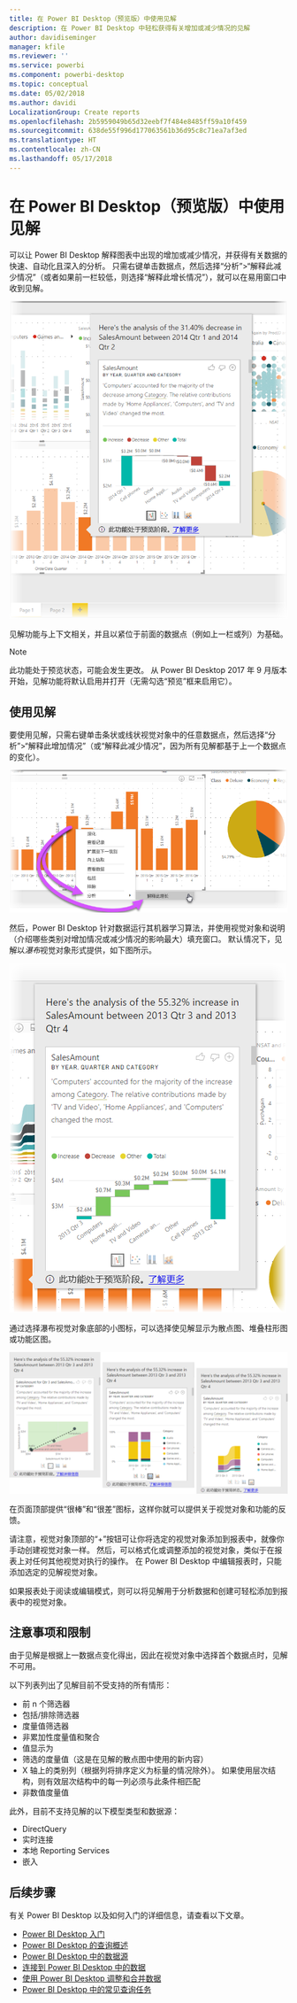 ```yaml
---
title: 在 Power BI Desktop（预览版）中使用见解
description: 在 Power BI Desktop 中轻松获得有关增加或减少情况的见解
author: davidiseminger
manager: kfile
ms.reviewer: ''
ms.service: powerbi
ms.component: powerbi-desktop
ms.topic: conceptual
ms.date: 05/02/2018
ms.author: davidi
LocalizationGroup: Create reports
ms.openlocfilehash: 2b5959049b65d32eebf7f484e8485ff59a10f459
ms.sourcegitcommit: 638de55f996d177063561b36d95c8c71ea7af3ed
ms.translationtype: HT
ms.contentlocale: zh-CN
ms.lasthandoff: 05/17/2018
---
```

# <a name="use-insights-in-power-bi-desktop-preview"></a>在 Power BI Desktop（预览版）中使用见解
可以让 Power BI Desktop 解释图表中出现的增加或减少情况，并获得有关数据的快速、自动化且深入的分析。 只需右键单击数据点，然后选择“分析”>“解释此减少情况”（或者如果前一栏较低，则选择“解释此增长情况”），就可以在易用窗口中收到见解。

![](media/desktop-insights/insights_01.png)

见解功能与上下文相关，并且以紧位于前面的数据点（例如上一栏或列）为基础。

> [!NOTE]
> 此功能处于预览状态，可能会发生更改。 从 Power BI Desktop 2017 年 9 月版本开始，见解功能将默认启用并打开（无需勾选“预览”框来启用它）。
> 
> 

## <a name="using-insights"></a>使用见解
要使用见解，只需右键单击条状或线状视觉对象中的任意数据点，然后选择“分析”>“解释此增加情况”（或“解释此减少情况”，因为所有见解都基于上一个数据点的变化）。

![](media/desktop-insights/insights_02.png)

然后，Power BI Desktop 针对数据运行其机器学习算法，并使用视觉对象和说明（介绍哪些类别对增加情况或减少情况的影响最大）填充窗口。 默认情况下，见解以*瀑布*视觉对象形式提供，如下图所示。

![](media/desktop-insights/insights_03.png)

通过选择瀑布视觉对象底部的小图标，可以选择使见解显示为散点图、堆叠柱形图或功能区图。

![](media/desktop-insights/insights_04.png)

在页面顶部提供“很棒”和“很差”图标，这样你就可以提供关于视觉对象和功能的反馈。

请注意，视觉对象顶部的“+”按钮可让你将选定的视觉对象添加到报表中，就像你手动创建视觉对象一样。 然后，可以格式化或调整添加的视觉对象，类似于在报表上对任何其他视觉对执行的操作。 在 Power BI Desktop 中编辑报表时，只能添加选定的见解视觉对象。

如果报表处于阅读或编辑模式，则可以将见解用于分析数据和创建可轻松添加到报表中的视觉对象。

## <a name="considerations-and-limitations"></a>注意事项和限制
由于见解是根据上一数据点变化得出，因此在视觉对象中选择首个数据点时，见解不可用。 

以下列表列出了见解目前不受支持的所有情形：

* 前 n 个筛选器
* 包括/排除筛选器
* 度量值筛选器
* 非累加性度量值和聚合
* 值显示为
* 筛选的度量值（这是在见解的散点图中使用的新内容）
* X 轴上的类别列（根据列将排序定义为标量的情况除外）。 如果使用层次结构，则有效层次结构中的每一列必须与此条件相匹配
* 非数值度量值

此外，目前不支持见解的以下模型类型和数据源：

* DirectQuery
* 实时连接
* 本地 Reporting Services
* 嵌入

## <a name="next-steps"></a>后续步骤
有关 Power BI Desktop 以及如何入门的详细信息，请查看以下文章。

* [Power BI Desktop 入门](desktop-getting-started.md)
* [Power BI Desktop 的查询概述](desktop-query-overview.md)
* [Power BI Desktop 中的数据源](desktop-data-sources.md)
* [连接到 Power BI Desktop 中的数据](desktop-connect-to-data.md)
* [使用 Power BI Desktop 调整和合并数据](desktop-shape-and-combine-data.md)
* [Power BI Desktop 中的常见查询任务](desktop-common-query-tasks.md)   

